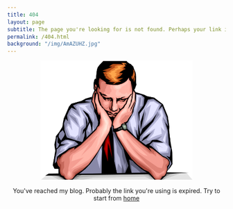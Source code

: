 ```yaml
---
title: 404
layout: page
subtitle: The page you're looking for is not found. Perhaps your link is expired
permalink: /404.html
background: "/img/AmAZUHZ.jpg"
---
```

<p style="text-align:center">
<img src="/img/404.png" alt="page not found" style="width:350px; height: auto;"/>
</p>
<p style="text-align:center">
You've reached my blog. Probably the link you're using is expired. Try to start from <a href="/">home</a></p>